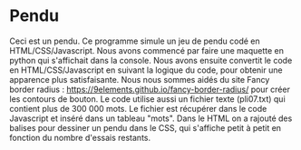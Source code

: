 # Pendu
Ceci est un pendu.
Ce programme simule un jeu de pendu codé en HTML/CSS/Javascript. Nous avons commencé par faire une maquette en python qui s'affichait dans la console.
Nous avons ensuite convertit le code en HTML/CSS/Javascript en suivant la logique du code, pour obtenir une apparence plus satisfaisante.
Nous nous sommes aidés du site Fancy border radius : https://9elements.github.io/fancy-border-radius/ pour créer les contours de bouton.
Le code utilise aussi un fichier texte (pli07.txt) qui contient plus de 300 000 mots. Le fichier est récupérer dans le code Javascript et inséré dans un tableau "mots".
Dans le HTML on a rajouté des balises pour dessiner un pendu dans le CSS, qui s'affiche petit à petit en fonction du nombre d'essais restants.
